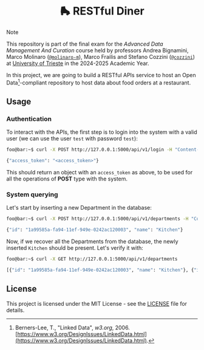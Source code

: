 <div align="center">
  <h1 align="center">🛼 RESTful Diner</h2>
</div>

> [!NOTE]
> This repository is part of the final exam for the *Advanced Data Management
> And Curation* course held by professors Andrea Bignamini, Marco Molinaro
> ([`@molinaro-m`](https://github.com/molinaro-m)), Marco Frailis and Stefano
> Cozzini ([`@cozzini`](https://github.com/cozzini)) at
> [University of Trieste](https://www.units.it/en) in the 2024-2025 Academic
> Year.

In this project, we are going to build a RESTful APIs service to host an Open
Data[^1]-compliant repository to host data about food orders at a restaurant.


## Usage

### Authentication

To interact with the APIs, the first step is to login into the system with a
valid user (we can use the user `test` with password `test`):
```bash
foo@bar:~$ curl -X POST http://127.0.0.1:5000/api/v1/login -H "Content-Type: application/json" -d '{"username": "test", "password": "test"}'

{"access_token": "<access_token>"}
```
This should return an object with an `access_token` as above, to be used for all
the operations of **POST** type with the system.


### System querying

Let's start by inserting a new Department in the database:
```bash
foo@bar:~$ curl -X POST http://127.0.0.1:5000/api/v1/departments -H "Content-Type: application/json" -H "Authorization: Bearer <access_token>" -d '{"name": "Kitchen"}'

{"id": "1a99585a-fa94-11ef-949e-0242ac120003", "name": "Kitchen"}
```

Now, if we recover all the Departments from the database, the newly inserted
`Kitchen` should be present. Let's verify it with:
```bash
foo@bar:~$ curl -X GET http://127.0.0.1:5000/api/v1/departments

[{"id": "1a99585a-fa94-11ef-949e-0242ac120003", "name": "Kitchen"}, {"id": "2ed2ad8a-fa94-11ef-84db-0242ac120003", "name": "Beverage"}]
```

## License
This project is licensed under the MIT License - see the [LICENSE](./LICENSE)
file for details.


[^1]: Berners-Lee, T., "Linked Data", *w3.org*, 2006. [https://www.w3.org/DesignIssues/LinkedData.html](https://www.w3.org/DesignIssues/LinkedData.html).
